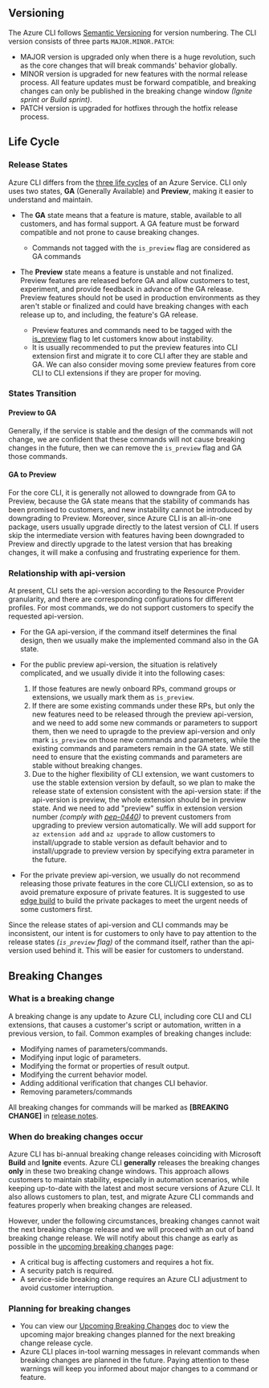 
## Versioning

The Azure CLI follows [Semantic Versioning](https://semver.org/) for version numbering. The CLI version consists of three parts `MAJOR.MINOR.PATCH`:
- MAJOR version is upgraded only when there is a huge revolution, such as the core changes that will break commands' behavior globally.
- MINOR version is upgraded for new features with the normal release process. All feature updates must be forward compatible, and breaking changes can only be published in the breaking change window *(Ignite sprint or Build sprint)*.
- PATCH version is upgraded for hotfixes through the hotfix release process.

## Life Cycle

### Release States

Azure CLI differs from the [three life cycles](https://docs.microsoft.com/learn/modules/describe-service-life-cycle-microsoft-365/2-private-public-general-availability) of an Azure Service.  CLI only uses two states, **GA** (Generally Available) and **Preview**, making it easier to understand and maintain.

- The **GA** state means that a feature is mature, stable, available to all customers, and has formal support. A GA feature must be forward compatible and not prone to cause breaking changes.
    - Commands not tagged with the `is_preview` flag are considered as GA commands

- The **Preview** state means a feature is unstable and not finalized. Preview features are released before GA and allow customers to test, experiment, and provide feedback in advance of the GA release. Preview features should not be used in production environments as they aren't stable or finalized and could have breaking changes with each release up to, and including, the feature's GA release.
    - Preview features and commands need to be tagged with the [is_preview](https://github.com/Azure/azure-cli/blob/dev/doc/authoring_command_modules/authoring_commands.md#preview-commands-and-arguments) flag to let customers know about instability.
    - It is usually recommended to put the preview features into CLI extension first and migrate it to core CLI after they are stable and GA. We can also consider moving some preview features from core CLI to CLI extensions if they are proper for moving.

### States Transition

#### Preview to GA
Generally, if the service is stable and the design of the commands will not change, we are confident that these commands will not cause breaking changes in the future, then we can remove the `is_preview` flag and GA those commands.

#### GA to Preview
For the core CLI, it is generally not allowed to downgrade from GA to Preview, because the GA state means that the stability of commands has been promised to customers, and new instability cannot be introduced by downgrading to Preview. Moreover, since Azure CLI is an all-in-one package, users usually upgrade directly to the latest version of CLI. If users skip the intermediate version with features having been downgraded to Preview and directly upgrade to the latest version that has breaking changes, it will make a confusing and frustrating experience for them.

### Relationship with api-version

At present, CLI sets the api-version according to the Resource Provider granularity, and there are corresponding configurations for different profiles. For most commands, we do not support customers to specify the requested api-version.

- For the GA api-version, if the command itself determines the final design, then we usually make the implemented command also in the GA state.

- For the public preview api-version, the situation is relatively complicated, and we usually divide it into the following cases:
    1. If those features are newly onboard RPs, command groups or extensions, we usually mark them as `is_preview`. 
    2. If there are some existing commands under these RPs, but only the new features need to be released through the preview api-version, and we need to add some new commands or parameters to support them, then we need to upragde to the preview api-version and only mark `is_preview` on those new commands and parameters, while the existing commands and parameters remain in the GA state. We still need to ensure that the existing commands and parameters are stable without breaking changes.
    3. Due to the higher flexibility of CLI extension, we want customers to use the stable extension version by default, so we plan to make the release state of extension consistent with the api-version state: if the api-version is preview, the whole extension should be in preview state. And we need to add "preview" suffix in extension version number *(comply with [pep-0440](https://peps.python.org/pep-0440/))* to prevent customers from upgrading to preview version automatically. We will add support for `az extension add` and `az upgrade` to allow customers to install/upgrade to stable version as default behavior and to install/upgrade to preview version by specifying extra parameter in the future. 

- For the private preview api-version, we usually do not recommend releasing those private features in the core CLI/CLI extension, so as to avoid premature exposure of private features. It is suggested to use [edge build](https://github.com/Azure/azure-cli/blob/dev/doc/try_new_features_before_release.md) to build the private packages to meet the urgent needs of some customers first.

Since the release states of api-version and CLI commands may be inconsistent, our intent is for customers to only have to pay attention to the release states *(`is_preview` flag)* of the command itself, rather than the api-version used behind it. This will be easier for customers to understand.

## Breaking Changes

### What is a breaking change

A breaking change is any update to Azure CLI, including core CLI and CLI extensions, that causes a customer's script or automation, written in a previous version, to fail.
Common examples of breaking changes include:
- Modifying names of parameters/commands.
- Modifying input logic of parameters.
- Modifying the format or properties of result output.
- Modifying the current behavior model.
- Adding additional verification that changes CLI behavior.
- Removing parameters/commands

All breaking changes for commands will be marked as **\[BREAKING CHANGE\]** in [release notes](https://docs.microsoft.com/cli/azure/release-notes-azure-cli).

### When do breaking changes occur

Azure CLI has bi-annual breaking change releases coinciding with Microsoft **Build** and **Ignite** events. Azure CLI **generally** releases the breaking changes **only** in these two breaking change windows. This approach allows customers to maintain stability, especially in automation scenarios, while keeping up-to-date with the latest and most secure versions of Azure CLI. It also allows customers to plan, test, and migrate Azure CLI commands and features properly when breaking changes are released.

However, under the following circumstances, breaking changes cannot wait the next breaking change release and we will proceed with an out of band breaking change release. We will notify about this change as early as possible in the [upcoming breaking changes](https://learn.microsoft.com/cli/azure/upcoming-breaking-changes) page:

- A critical bug is affecting customers and requires a hot fix.
- A security patch is required. 
- A service-side breaking change requires an Azure CLI adjustment to avoid customer interruption.

### Planning for breaking changes

- You can view our [Upcoming Breaking Changes](https://learn.microsoft.com/cli/azure/upcoming-breaking-changes) doc to view the upcoming major breaking changes planned for the next breaking change release cycle.
- Azure CLI places in-tool warning messages in relevant commands when breaking changes are planned in the future. Paying attention to these warnings will keep you informed about major changes to a command or feature. 
